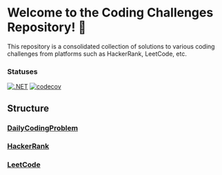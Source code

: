 # Welcome to the Coding Challenges Repository! 🚀

This repository is a consolidated collection of solutions to various coding challenges 
from platforms such as HackerRank, LeetCode, etc.

### Statuses

[![.NET](https://github.com/eminencegrs/coding-challenges/actions/workflows/dotnet.yml/badge.svg)](https://github.com/eminencegrs/coding-challenges/actions/workflows/dotnet.yml)
[![codecov](https://codecov.io/gh/eminencegrs/coding-challenges/graph/badge.svg?token=UE997CV8PZ)](https://codecov.io/gh/eminencegrs/coding-challenges)

## Structure

### [DailyCodingProblem](./DailyCodingProblem/README.md)

### [HackerRank](./HackerRank/README.md)

### [LeetCode](./LeetCode/README.md)
